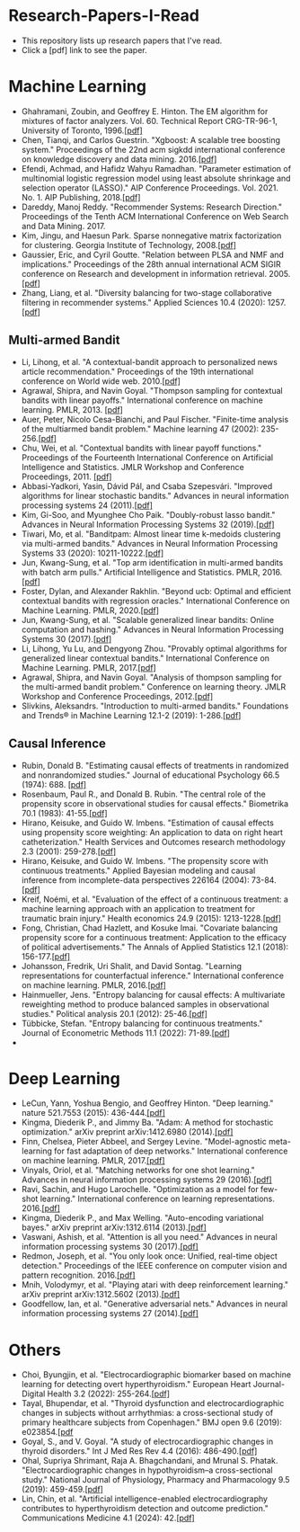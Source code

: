 # Research-Papers-I-Read
- This repository lists up research papers that I've read.
- Click a [pdf] link to see the paper.

# Machine Learning
- Ghahramani, Zoubin, and Geoffrey E. Hinton. The EM algorithm for mixtures of factor analyzers. Vol. 60. Technical Report CRG-TR-96-1, University of Toronto, 1996.[[pdf]](https://www.cs.toronto.edu/~hinton/absps/tr-96-1.pdf)
- Chen, Tianqi, and Carlos Guestrin. "Xgboost: A scalable tree boosting system." Proceedings of the 22nd acm sigkdd international conference on knowledge discovery and data mining. 2016.[[pdf]](https://dl.acm.org/doi/pdf/10.1145/2939672.2939785)
- Efendi, Achmad, and Hafidz Wahyu Ramadhan. "Parameter estimation of multinomial logistic regression model using least absolute shrinkage and selection operator (LASSO)." AIP Conference Proceedings. Vol. 2021. No. 1. AIP Publishing, 2018.[[pdf]](https://pubs.aip.org/aip/acp/article-pdf/doi/10.1063/1.5062766/14168150/060002_1_online.pdf)
- Dareddy, Manoj Reddy. "Recommender Systems: Research Direction." Proceedings of the Tenth ACM International Conference on Web Search and Data Mining. 2017.
- Kim, Jingu, and Haesun Park. Sparse nonnegative matrix factorization for clustering. Georgia Institute of Technology, 2008.[[pdf]](https://repository.gatech.edu/bitstream/handle/1853/20058/GT-CSE-08-01.pdf?sequence=1&isAllowed=y)
- Gaussier, Eric, and Cyril Goutte. "Relation between PLSA and NMF and implications." Proceedings of the 28th annual international ACM SIGIR conference on Research and development in information retrieval. 2005.[[pdf]](https://www.academia.edu/download/49776774/Relation_between_PLSA_and_NMF_and_implic20161021-6474-w93zlu.pdf)
- Zhang, Liang, et al. "Diversity balancing for two-stage collaborative filtering in recommender systems." Applied Sciences 10.4 (2020): 1257.[[pdf]](https://www.mdpi.com/2076-3417/10/4/1257/pdf)


## Multi-armed Bandit
- Li, Lihong, et al. "A contextual-bandit approach to personalized news article recommendation." Proceedings of the 19th international conference on World wide web. 2010.[[pdf]](https://dl.acm.org/doi/pdf/10.1145/1772690.1772758)
- Agrawal, Shipra, and Navin Goyal. "Thompson sampling for contextual bandits with linear payoffs." International conference on machine learning. PMLR, 2013. [[pdf]](http://proceedings.mlr.press/v28/agrawal13.pdf)
- Auer, Peter, Nicolo Cesa-Bianchi, and Paul Fischer. "Finite-time analysis of the multiarmed bandit problem." Machine learning 47 (2002): 235-256.[[pdf]](https://link.springer.com/content/pdf/10.1023/A:1013689704352.pdf)
- Chu, Wei, et al. "Contextual bandits with linear payoff functions." Proceedings of the Fourteenth International Conference on Artificial Intelligence and Statistics. JMLR Workshop and Conference Proceedings, 2011. [[pdf]](http://proceedings.mlr.press/v15/chu11a/chu11a.pdf)
- Abbasi-Yadkori, Yasin, Dávid Pál, and Csaba Szepesvári. "Improved algorithms for linear stochastic bandits." Advances in neural information processing systems 24 (2011).[[pdf]](https://proceedings.neurips.cc/paper/2011/file/e1d5be1c7f2f456670de3d53c7b54f4a-Paper.pdf)
- Kim, Gi-Soo, and Myunghee Cho Paik. "Doubly-robust lasso bandit." Advances in Neural Information Processing Systems 32 (2019).[[pdf]](https://proceedings.neurips.cc/paper_files/paper/2019/file/d60678e8f2ba9c540798ebbde31177e8-Paper.pdf)
- Tiwari, Mo, et al. "Banditpam: Almost linear time k-medoids clustering via multi-armed bandits." Advances in Neural Information Processing Systems 33 (2020): 10211-10222.[[pdf]](https://proceedings.neurips.cc/paper_files/paper/2020/file/73b817090081cef1bca77232f4532c5d-Paper.pdf)
- Jun, Kwang-Sung, et al. "Top arm identification in multi-armed bandits with batch arm pulls." Artificial Intelligence and Statistics. PMLR, 2016.[[pdf]](http://proceedings.mlr.press/v51/jun16.pdf)
- Foster, Dylan, and Alexander Rakhlin. "Beyond ucb: Optimal and efficient contextual bandits with regression oracles." International Conference on Machine Learning. PMLR, 2020.[[pdf]](http://proceedings.mlr.press/v119/foster20a/foster20a.pdf)
- Jun, Kwang-Sung, et al. "Scalable generalized linear bandits: Online computation and hashing." Advances in Neural Information Processing Systems 30 (2017).[[pdf]](https://proceedings.neurips.cc/paper/2017/file/28dd2c7955ce926456240b2ff0100bde-Paper.pdf)
- Li, Lihong, Yu Lu, and Dengyong Zhou. "Provably optimal algorithms for generalized linear contextual bandits." International Conference on Machine Learning. PMLR, 2017.[[pdf]](http://proceedings.mlr.press/v70/li17c/li17c.pdf)
- Agrawal, Shipra, and Navin Goyal. "Analysis of thompson sampling for the multi-armed bandit problem." Conference on learning theory. JMLR Workshop and Conference Proceedings, 2012.[[pdf]](http://proceedings.mlr.press/v23/agrawal12/agrawal12.pdf)
- Slivkins, Aleksandrs. "Introduction to multi-armed bandits." Foundations and Trends® in Machine Learning 12.1-2 (2019): 1-286.[[pdf]](https://www.nowpublishers.com/article/DownloadSummary/MAL-068)


## Causal Inference
- Rubin, Donald B. "Estimating causal effects of treatments in randomized and nonrandomized studies." Journal of educational Psychology 66.5 (1974): 688. [[pdf]](http://www.fsb.muohio.edu/lij14/420_paper_Rubin74.pdf)
- Rosenbaum, Paul R., and Donald B. Rubin. "The central role of the propensity score in observational studies for causal effects." Biometrika 70.1 (1983): 41-55.[[pdf]](https://www.math.mcgill.ca/dstephens/SISCR2017/Articles/Rosenbaum-Rubin-Bka83.pdf)
- Hirano, Keisuke, and Guido W. Imbens. "Estimation of causal effects using propensity score weighting: An application to data on right heart catheterization." Health Services and Outcomes research methodology 2.3 (2001): 259-278.[[pdf]](https://scholar.harvard.edu/files/imbens/files/estimation_of_causal_effects_using_propensity_score_weighting_an_application_to_data_on_right_hear_catherization.pdf)
- Hirano, Keisuke, and Guido W. Imbens. "The propensity score with continuous treatments." Applied Bayesian modeling and causal inference from incomplete-data perspectives 226164 (2004): 73-84.[[pdf]](https://www.math.mcgill.ca/dstephens/PSMMA/Articles/HIrano-Imbens-2004.pdf)
- Kreif, Noémi, et al. "Evaluation of the effect of a continuous treatment: a machine learning approach with an application to treatment for traumatic brain injury." Health economics 24.9 (2015): 1213-1228.[[pdf]](https://onlinelibrary.wiley.com/doi/epdf/10.1002/hec.3189)
- Fong, Christian, Chad Hazlett, and Kosuke Imai. "Covariate balancing propensity score for a continuous treatment: Application to the efficacy of political advertisements." The Annals of Applied Statistics 12.1 (2018): 156-177.[[pdf]](https://imai.fas.harvard.edu/research/files/CBGPS.pdf)
- Johansson, Fredrik, Uri Shalit, and David Sontag. "Learning representations for counterfactual inference." International conference on machine learning. PMLR, 2016.[[pdf]](http://proceedings.mlr.press/v48/johansson16.pdf)
- Hainmueller, Jens. "Entropy balancing for causal effects: A multivariate reweighting method to produce balanced samples in observational studies." Political analysis 20.1 (2012): 25-46.[[pdf]](https://papers.ssrn.com/sol3/Delivery.cfm?abstractid=1904869)
- Tübbicke, Stefan. "Entropy balancing for continuous treatments." Journal of Econometric Methods 11.1 (2022): 71-89.[[pdf]](https://www.degruyter.com/document/doi/10.1515/jem-2021-0002/pdf)
- 


# Deep Learning
- LeCun, Yann, Yoshua Bengio, and Geoffrey Hinton. "Deep learning." nature 521.7553 (2015): 436-444.[[pdf]](https://www.nature.com/articles/nature14539)
- Kingma, Diederik P., and Jimmy Ba. "Adam: A method for stochastic optimization." arXiv preprint arXiv:1412.6980 (2014).[[pdf]](https://arxiv.org/pdf/1412.6980.pdf)
- Finn, Chelsea, Pieter Abbeel, and Sergey Levine. "Model-agnostic meta-learning for fast adaptation of deep networks." International conference on machine learning. PMLR, 2017.[[pdf]](http://proceedings.mlr.press/v70/finn17a/finn17a.pdf)
- Vinyals, Oriol, et al. "Matching networks for one shot learning." Advances in neural information processing systems 29 (2016).[[pdf]](https://proceedings.neurips.cc/paper_files/paper/2016/file/90e1357833654983612fb05e3ec9148c-Paper.pdf)
- Ravi, Sachin, and Hugo Larochelle. "Optimization as a model for few-shot learning." International conference on learning representations. 2016.[[pdf]](https://openreview.net/pdf?id=rJY0-Kcll)
- Kingma, Diederik P., and Max Welling. "Auto-encoding variational bayes." arXiv preprint arXiv:1312.6114 (2013).[[pdf]](https://arxiv.org/pdf/1312.6114.pdf)
- Vaswani, Ashish, et al. "Attention is all you need." Advances in neural information processing systems 30 (2017).[[pdf]](https://proceedings.neurips.cc/paper_files/paper/2017/file/3f5ee243547dee91fbd053c1c4a845aa-Paper.pdf)
- Redmon, Joseph, et al. "You only look once: Unified, real-time object detection." Proceedings of the IEEE conference on computer vision and pattern recognition. 2016.[[pdf]](https://www.cv-foundation.org/openaccess/content_cvpr_2016/papers/Redmon_You_Only_Look_CVPR_2016_paper.pdf)
- Mnih, Volodymyr, et al. "Playing atari with deep reinforcement learning." arXiv preprint arXiv:1312.5602 (2013).[[pdf]](https://arxiv.org/pdf/1312.5602.pdf)
- Goodfellow, Ian, et al. "Generative adversarial nets." Advances in neural information processing systems 27 (2014).[[pdf]](https://proceedings.neurips.cc/paper_files/paper/2014/file/5ca3e9b122f61f8f06494c97b1afccf3-Paper.pdf)

# Others
- Choi, Byungjin, et al. "Electrocardiographic biomarker based on machine learning for detecting overt hyperthyroidism." European Heart Journal-Digital Health 3.2 (2022): 255-264.[[pdf]](https://academic.oup.com/ehjdh/article-pdf/3/2/255/47912114/ztac013.pdf)
- Tayal, Bhupendar, et al. "Thyroid dysfunction and electrocardiographic changes in subjects without arrhythmias: a cross-sectional study of primary healthcare subjects from Copenhagen." BMJ open 9.6 (2019): e023854.[[pdf](https://bmjopen.bmj.com/content/bmjopen/9/6/e023854.full.pdf)
- Goyal, S., and V. Goyal. "A study of electrocardiographic changes in thyroid disorders." Int J Med Res Rev 4.4 (2016): 486-490.[[pdf]](https://ijmrr.medresearch.in/index.php/ijmrr/article/view/507/983)
- Ohal, Supriya Shrimant, Raja A. Bhagchandani, and Mrunal S. Phatak. "Electrocardiographic changes in hypothyroidism–a cross-sectional study." National Journal of Physiology, Pharmacy and Pharmacology 9.5 (2019): 459-459.[[pdf]](https://njppp.com/fulltext/28-1552560065.pdf)
- Lin, Chin, et al. "Artificial intelligence-enabled electrocardiography contributes to hyperthyroidism detection and outcome prediction." Communications Medicine 4.1 (2024): 42.[[pdf]](https://www.nature.com/articles/s43856-024-00472-4.pdf)
